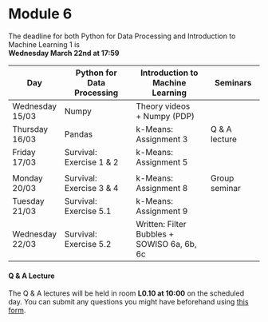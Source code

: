 
# Module 6

The deadline for both Python for Data Processing and Introduction to Machine Learning 1 is<br>**Wednesday March 22nd at 17:59**

| Day                | Python for<br>Data Processing | Introduction to<br>Machine Learning      | Seminars          |
|--------------------|-------------------------------|------------------------------------------|-------------------|
| Wednesday<br>15/03 | Numpy                         | Theory videos<br>+ Numpy (PDP)           |                   |
| Thursday<br>16/03  | Pandas                        | k-Means: Assignment 3                    | Q & A lecture     |
| Friday<br>17/03    | Survival: Exercise 1 & 2      | k-Means: Assignment 5                    |                   |
|                    |                               |                                          |                   |
| Monday<br>20/03    | Survival: Exercise 3 & 4      | k-Means: Assignment 8                    | Group seminar     |
| Tuesday<br>21/03   | Survival: Exercise 5.1        | k-Means: Assignment 9                    |                   |
| Wednesday<br>22/03 | Survival: Exercise 5.2        | Written: Filter Bubbles +<br>SOWISO 6a, 6b, 6c |             |



#### Q & A Lecture

The Q & A lectures will be held in room **L0.10 at 10:00** on the scheduled day. You can submit any questions you might have beforehand using [this form](https://forms.office.com/Pages/ResponsePage.aspx?id=zcrxoIxhA0S5RXb7PWh05ZTDc7biyulCvpu4U-tarWtURTdPSDJaOUVHR002NzFFSktXNDNTTk5ENi4u).

